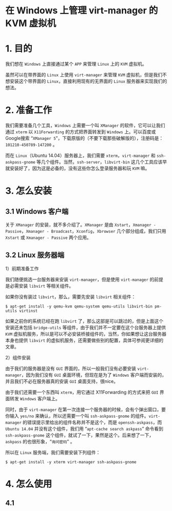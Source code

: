 在 Windows 上管理 virt-manager 的 KVM 虚拟机
===============================================

# 1. 目的 #

我们想在 `Windows` 上直接通过某个 `APP` 来管理 `Linux` 上的 `KVM` 虚拟机。

虽然可以在带界面的 `Linux` 上使用 `virt-manager` 来管理 `KVM` 虚拟机，但是我们不想安装这个带界面的 `Linux`，直接利用现有的无界面的 `Linux` 服务器来实现我们的想法。

# 2. 准备工作 #

我们需要准备几个工具，`Windows` 上需要一个叫 `XManager` 的软件，它可以让我们通过 `xterm` 以 `X11Forwarding` 的方式把界面转发到 `Windows` 上。可以百度或Google搜索 “`XManager 5`”，下载原版的（不要下载那些破解版的），注册码是：`101210-450789-147200` 。

而在 `Linux`（Ubuntu 14.04）服务器上，我们需要 `xterm`，`virt-manager` 和 `ssh-askpass-gnome` 等几个组件。当然，`ssh-server`，`libvirt-bin` 这几个工具应该早就安装好了，因为这是必备的，没有这些你怎么登录服务器和玩 `KVM` 嘛。

# 3. 怎么安装 #

## 3.1 Windows 客户端 ##

关于 `XManager` 的安装，就不多介绍了。`XManager` 是由 `Xstart`，`Xmanager - Passive`，`Xmanager - Broadcast`，`Xconfig`，`Xbrowser` 几个部分组成，我们只用 `Xstart` 或 `Xmanager - Passive` 两个应用。

## 3.2 Linux 服务器端 ##

1）前期准备工作

我们随便挑选一台服务器来安装 `virt-manager`，但是使用 `virt-manager` 的前提是必需安装 `libvirt` 等相关组件。

如果你没有装过 `libvirt`，那么，需要先安装 `libvirt` 相关组件：

```shell
$ apt-get install -y qemu-kvm qemu-system qemu-utils libvirt-bin pm-utils virtinst
```

如果之前你的系统已经在跑 `libvirt` 了，那么这部是可以跳过的，但是上面这个安装还未包括 `bridge-utils` 等组件，由于我们并不一定要在这个台服务器上提供 `KVM` 虚拟机服务，所以是可以不必安装桥接组件的，当然，你如果想让这台服务器本身也提供 `libvirt` 的虚拟机服务，还需要做些别的配置，具体可参阅更详细的文章。

2）组件安装

由于我们的服务器是没有 `GUI` 界面的，所以一般我们没有必要安装 `virt-manager`，因为我们没有 `GUI` 桌面环境，但现在是为了 `Windows` 客户端而安装的，并且我们不必在服务器真的安装 `GUI` 桌面支持，很nice。

由于我们还需要一个东西叫 `xterm`，用它通过 X11Forwarding 的方式来把 `GUI` 界面转发 `Windows` 客户端上。

同时，由于 `virt-manager` 在第一次连接一个服务器的时候，会有个弹出窗口，要你输入 `yes/no` 来确认，所以还需要一个叫 `ssh-askpass-gnome` 的组件。`virt-manager` 的错误提示里给出的组件名称并不是这个，而是 `openssh-askpass`，而 `Ubuntu 14.04` 并没有这个组件，我们用 “`apt-cache search askpass`” 命令看到 `ssh-askpass-gnome` 这个组件，就试了一下，果然是这个。后来想了一下，`askpass` 的也很形象，“`询问密码`” 。

所以在 `Linux` 服务端，我们需要安装下列组件：

```shell
$ apt-get install -y xterm virt-manager ssh-askpass-gnome
```

# 4. 怎么使用 #

## 4.1 





